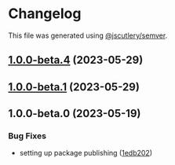 # Changelog

This file was generated using [@jscutlery/semver](https://github.com/jscutlery/semver).

## [1.0.0-beta.4](https://github.com/rhinobase/raftyui/compare/table-1.0.0-beta.3...table-1.0.0-beta.4) (2023-05-29)

## [1.0.0-beta.1](https://github.com/rhinobase/raftyui/compare/table-1.0.0-beta.0...table-1.0.0-beta.1) (2023-05-29)

## 1.0.0-beta.0 (2023-05-19)

### Bug Fixes

- setting up package publishing ([1edb202](https://github.com/rhinobase/design-system/commit/1edb20248b82d035a7bd75008bb61cac89559fb5))
